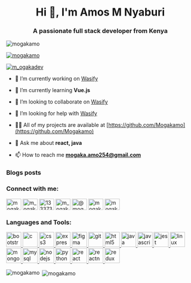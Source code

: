 <h1 align="center">Hi 👋, I'm Amos M Nyaburi</h1>
<h3 align="center">A passionate full stack developer from Kenya</h3>

<p align="left"> <img src="https://komarev.com/ghpvc/?username=mogakamo&label=Profile%20views&color=0e75b6&style=flat" alt="mogakamo" /> </p>

<p align="left"> <a href="https://github.com/ryo-ma/github-profile-trophy"><img src="https://github-profile-trophy.vercel.app/?username=mogakamo" alt="mogakamo" /></a> </p>

<p align="left"> <a href="https://twitter.com/m_ogakadev" target="blank"><img src="https://img.shields.io/twitter/follow/m_ogakadev?logo=twitter&style=for-the-badge" alt="m_ogakadev" /></a> </p>

- 🔭 I’m currently working on [Wasify](https://github.com/Mogakamo/wase-ify)

- 🌱 I’m currently learning **Vue.js**

- 👯 I’m looking to collaborate on [Wasify](https://github.com/Mogakamo/wase-ify)

- 🤝 I’m looking for help with [Wasify](https://github.com/Mogakamo/wase-ify)

- 👨‍💻 All of my projects are available at [https://github.com/Mogakamo](https://github.com/Mogakamo)

- 💬 Ask me about **react, java**

- 📫 How to reach me **mogaka.amo254@gmail.com**

### Blogs posts
<!-- BLOG-POST-LIST:START -->
<!-- BLOG-POST-LIST:END -->

<p align="left">
<h3 align="left">Connect with me:</h3>
<a href="https://dev.to/mogakamo" target="blank"><img align="center" src="https://cdn.jsdelivr.net/npm/simple-icons@3.0.1/icons/dev-dot-to.svg" alt="mogakamo" height="30" width="40" /></a>
<a href="https://twitter.com/m_ogakadev" target="blank"><img align="center" src="https://cdn.jsdelivr.net/npm/simple-icons@3.0.1/icons/twitter.svg" alt="m_ogakadev" height="30" width="40" /></a>
<a href="https://stackoverflow.com/users/13337356" target="blank"><img align="center" src="https://cdn.jsdelivr.net/npm/simple-icons@3.0.1/icons/stackoverflow.svg" alt="13337356" height="30" width="40" /></a>
<a href="https://instagram.com/m_ogakadev" target="blank"><img align="center" src="https://cdn.jsdelivr.net/npm/simple-icons@3.0.1/icons/instagram.svg" alt="m_ogakadev" height="30" width="40" /></a>
<a href="https://medium.com/@mogaka.amo254" target="blank"><img align="center" src="https://cdn.jsdelivr.net/npm/simple-icons@3.0.1/icons/medium.svg" alt="@mogaka.amo254" height="30" width="40" /></a>
<a href="https://www.codechef.com/users/mogaka_dev" target="blank"><img align="center" src="https://cdn.jsdelivr.net/npm/simple-icons@3.1.0/icons/codechef.svg" alt="mogaka_dev" height="30" width="40" /></a>
<a href="https://www.topcoder.com/members/mogaka_dev" target="blank"><img align="center" src="https://cdn.jsdelivr.net/npm/simple-icons@3.0.1/icons/topcoder.svg" alt="mogaka_dev" height="30" width="40" /></a>
</p>

<h3 align="left">Languages and Tools:</h3>
<p align="left"> <a href="https://getbootstrap.com" target="_blank"> <img src="https://devicons.github.io/devicon/devicon.git/icons/bootstrap/bootstrap-plain.svg" alt="bootstrap" width="40" height="40"/> </a> <a href="https://www.cprogramming.com/" target="_blank"> <img src="https://devicons.github.io/devicon/devicon.git/icons/c/c-original.svg" alt="c" width="40" height="40"/> </a> <a href="https://www.w3schools.com/css/" target="_blank"> <img src="https://devicons.github.io/devicon/devicon.git/icons/css3/css3-original-wordmark.svg" alt="css3" width="40" height="40"/> </a> <a href="https://expressjs.com" target="_blank"> <img src="https://devicons.github.io/devicon/devicon.git/icons/express/express-original-wordmark.svg" alt="express" width="40" height="40"/> </a> <a href="https://www.figma.com/" target="_blank"> <img src="https://www.vectorlogo.zone/logos/figma/figma-icon.svg" alt="figma" width="40" height="40"/> </a> <a href="https://git-scm.com/" target="_blank"> <img src="https://www.vectorlogo.zone/logos/git-scm/git-scm-icon.svg" alt="git" width="40" height="40"/> </a> <a href="https://www.w3.org/html/" target="_blank"> <img src="https://devicons.github.io/devicon/devicon.git/icons/html5/html5-original-wordmark.svg" alt="html5" width="40" height="40"/> </a> <a href="https://www.java.com" target="_blank"> <img src="https://devicons.github.io/devicon/devicon.git/icons/java/java-original-wordmark.svg" alt="java" width="40" height="40"/> </a> <a href="https://developer.mozilla.org/en-US/docs/Web/JavaScript" target="_blank"> <img src="https://devicons.github.io/devicon/devicon.git/icons/javascript/javascript-original.svg" alt="javascript" width="40" height="40"/> </a> <a href="https://jestjs.io" target="_blank"> <img src="https://www.vectorlogo.zone/logos/jestjsio/jestjsio-icon.svg" alt="jest" width="40" height="40"/> </a> <a href="https://www.linux.org/" target="_blank"> <img src="https://devicons.github.io/devicon/devicon.git/icons/linux/linux-original.svg" alt="linux" width="40" height="40"/> </a> <a href="https://www.mongodb.com/" target="_blank"> <img src="https://devicons.github.io/devicon/devicon.git/icons/mongodb/mongodb-original-wordmark.svg" alt="mongodb" width="40" height="40"/> </a> <a href="https://www.mysql.com/" target="_blank"> <img src="https://devicons.github.io/devicon/devicon.git/icons/mysql/mysql-original-wordmark.svg" alt="mysql" width="40" height="40"/> </a> <a href="https://nodejs.org" target="_blank"> <img src="https://devicons.github.io/devicon/devicon.git/icons/nodejs/nodejs-original-wordmark.svg" alt="nodejs" width="40" height="40"/> </a> <a href="https://www.python.org" target="_blank"> <img src="https://devicons.github.io/devicon/devicon.git/icons/python/python-original.svg" alt="python" width="40" height="40"/> </a> <a href="https://reactjs.org/" target="_blank"> <img src="https://devicons.github.io/devicon/devicon.git/icons/react/react-original-wordmark.svg" alt="react" width="40" height="40"/> </a> <a href="https://reactnative.dev/" target="_blank"> <img src="https://reactnative.dev/img/header_logo.svg" alt="reactnative" width="40" height="40"/> </a> <a href="https://redux.js.org" target="_blank"> <img src="https://devicons.github.io/devicon/devicon.git/icons/redux/redux-original.svg" alt="redux" width="40" height="40"/> </a> </p>

<p><img align="left" src="https://github-readme-stats.vercel.app/api/top-langs/?username=mogakamo&layout=compact" alt="mogakamo" /></p>

<p>&nbsp;<img align="center" src="https://github-readme-stats.vercel.app/api?username=mogakamo&show_icons=true" alt="mogakamo" /></p>
